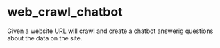 # web_crawl_chatbot
Given a website URL will crawl and create a chatbot answerig questions about the data on the site.

